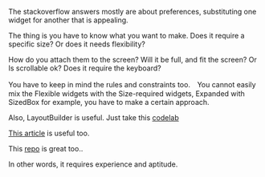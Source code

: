 The stackoverflow answers mostly are about preferences, substituting one widget for another that is appealing.  

The thing is you have to know what you want to make. Does it require a specific size? Or does it needs flexibility?  

How do you attach them to the screen? Will it be full, and fit the screen? Or Is scrollable ok? Does it require the keyboard?

You have to keep in mind the rules and constraints too.　You cannot easily mix the Flexible widgets with the Size-required widgets, Expanded with SizedBox for example, you have to make a certain approach.

Also, LayoutBuilder is useful. Just take this [codelab](https://codelabs.developers.google.com/codelabs/flutter-animated-responsive-layout#0)  

[This article](https://blog.codemagic.io/building-responsive-applications-with-flutter/) is useful too. 

This [repo](https://github.com/MarsGoatz/flutter-responsive-apps-guide) is great too..

In other words, it requires experience and aptitude. 
